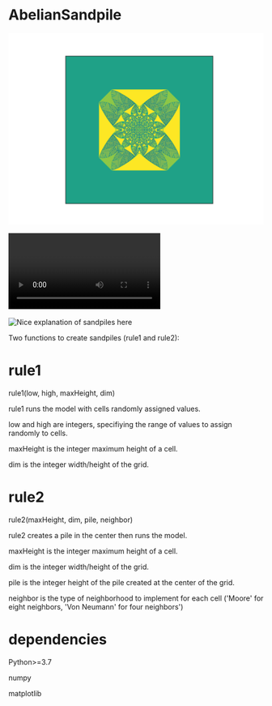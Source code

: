 # AbelianSandpile

![Moore Sandpile](https://github.com/mlundine/AbelianSandpile/blob/main/moore.png)

![sandpile video](https://github.com/mlundine/AbelianSandpile/blob/main/sandpile.mp4)

![Nice explanation of sandpiles here](https://www.youtube.com/watch?v=1MtEUErz7Gg)

Two functions to create sandpiles (rule1 and rule2):

# rule1

rule1(low, high, maxHeight, dim)

rule1 runs the model with cells randomly assigned values.

low and high are integers, specifiying the range of values to assign randomly to cells.

maxHeight is the integer maximum height of a cell.

dim is the integer width/height of the grid.


# rule2

rule2(maxHeight, dim, pile, neighbor)

rule2 creates a pile in the center then runs the model.

maxHeight is the integer maximum height of a cell.

dim is the integer width/height of the grid.

pile is the integer height of the pile created at the center of the grid.

neighbor is the type of neighborhood to implement for each cell ('Moore' for eight neighbors, 'Von Neumann' for four neighbors')


# dependencies

Python>=3.7

numpy

matplotlib






